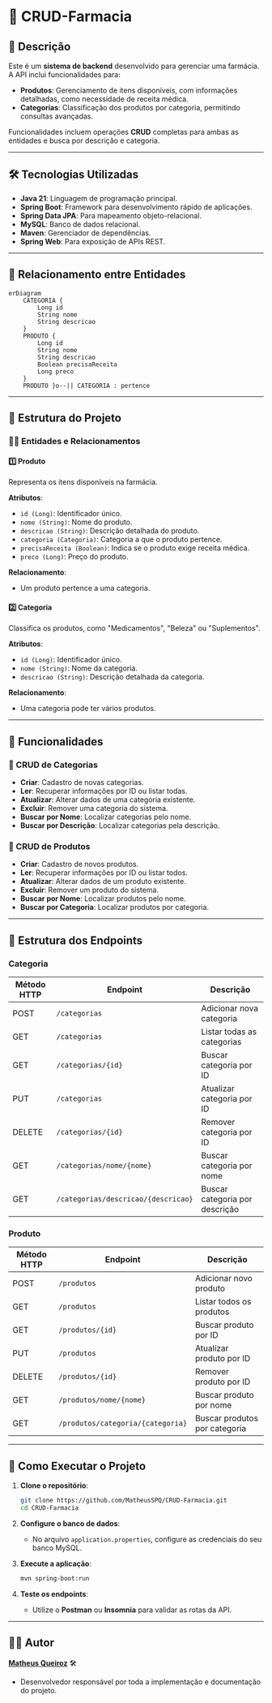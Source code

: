 # 💊 CRUD-Farmacia

## 📝 Descrição

Este é um **sistema de backend** desenvolvido para gerenciar uma farmácia. A API inclui funcionalidades para:
- **Produtos**: Gerenciamento de itens disponíveis, com informações detalhadas, como necessidade de receita médica.
- **Categorias**: Classificação dos produtos por categoria, permitindo consultas avançadas.

Funcionalidades incluem operações **CRUD** completas para ambas as entidades e busca por descrição e categoria.

---

## 🛠️ Tecnologias Utilizadas

- **Java 21**: Linguagem de programação principal.
- **Spring Boot**: Framework para desenvolvimento rápido de aplicações.
- **Spring Data JPA**: Para mapeamento objeto-relacional.
- **MySQL**: Banco de dados relacional.
- **Maven**: Gerenciador de dependências.
- **Spring Web**: Para exposição de APIs REST.

---

## 🔗 Relacionamento entre Entidades

```mermaid
erDiagram
    CATEGORIA {
        Long id
        String nome
        String descricao
    }
    PRODUTO {
        Long id
        String nome
        String descricao
        Boolean precisaReceita
        Long preco
    }
    PRODUTO }o--|| CATEGORIA : pertence
```

---

## 📂 Estrutura do Projeto

### 🧑‍💻 Entidades e Relacionamentos

#### 1️⃣ **Produto**
Representa os itens disponíveis na farmácia.

**Atributos**:
- `id (Long)`: Identificador único.
- `nome (String)`: Nome do produto.
- `descricao (String)`: Descrição detalhada do produto.
- `categoria (Categoria)`: Categoria a que o produto pertence.
- `precisaReceita (Boolean)`: Indica se o produto exige receita médica.
- `preco (Long)`: Preço do produto.

**Relacionamento**:
- Um produto pertence a uma categoria.

#### 2️⃣ **Categoria**
Classifica os produtos, como "Medicamentos", "Beleza" ou "Suplementos".

**Atributos**:
- `id (Long)`: Identificador único.
- `nome (String)`: Nome da categoria.
- `descricao (String)`: Descrição detalhada da categoria.

**Relacionamento**:
- Uma categoria pode ter vários produtos.

---

## 🌟 Funcionalidades

### 🔑 CRUD de Categorias
- **Criar**: Cadastro de novas categorias.
- **Ler**: Recuperar informações por ID ou listar todas.
- **Atualizar**: Alterar dados de uma categoria existente.
- **Excluir**: Remover uma categoria do sistema.
- **Buscar por Nome**: Localizar categorias pelo nome.
- **Buscar por Descrição**: Localizar categorias pela descrição.

### 🛒 CRUD de Produtos
- **Criar**: Cadastro de novos produtos.
- **Ler**: Recuperar informações por ID ou listar todos.
- **Atualizar**: Alterar dados de um produto existente.
- **Excluir**: Remover um produto do sistema.
- **Buscar por Nome**: Localizar produtos pelo nome.
- **Buscar por Categoria**: Localizar produtos por categoria.

---

## 🔗 Estrutura dos Endpoints

### **Categoria**
| Método HTTP | Endpoint                        | Descrição                     |
|-------------|---------------------------------|-------------------------------|
| POST        | `/categorias`                  | Adicionar nova categoria       |
| GET         | `/categorias`                  | Listar todas as categorias     |
| GET         | `/categorias/{id}`             | Buscar categoria por ID        |
| PUT         | `/categorias`                  | Atualizar categoria por ID     |
| DELETE      | `/categorias/{id}`             | Remover categoria por ID       |
| GET         | `/categorias/nome/{nome}`      | Buscar categoria por nome      |
| GET         | `/categorias/descricao/{descricao}` | Buscar categoria por descrição |

### **Produto**
| Método HTTP | Endpoint                        | Descrição                     |
|-------------|---------------------------------|-------------------------------|
| POST        | `/produtos`                    | Adicionar novo produto         |
| GET         | `/produtos`                    | Listar todos os produtos       |
| GET         | `/produtos/{id}`               | Buscar produto por ID          |
| PUT         | `/produtos`                    | Atualizar produto por ID       |
| DELETE      | `/produtos/{id}`               | Remover produto por ID         |
| GET         | `/produtos/nome/{nome}`        | Buscar produto por nome        |
| GET         | `/produtos/categoria/{categoria}` | Buscar produtos por categoria |

---

## 🚀 Como Executar o Projeto

1. **Clone o repositório**:
   ```bash
   git clone https://github.com/MatheusSPQ/CRUD-Farmacia.git
   cd CRUD-Farmacia
   ```

2. **Configure o banco de dados**:
   - No arquivo `application.properties`, configure as credenciais do seu banco MySQL.

3. **Execute a aplicação**:
   ```bash
   mvn spring-boot:run
   ```

4. **Teste os endpoints**:
   - Utilize o **Postman** ou **Insomnia** para validar as rotas da API.

---

## 👨‍💻 Autor

**[Matheus Queiroz](https://github.com/MatheusSPQ)** 🛠️
- Desenvolvedor responsável por toda a implementação e documentação do projeto.
